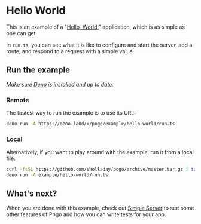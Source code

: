 # Hello World

This is an example of a "[Hello, World!](https://en.wikipedia.org/wiki/%22Hello,_World!%22_program)" application, which is as simple as one can get.

In `run.ts`, you can see what it is like to configure and start the server, add a route, and respond to a request with a simple value.

## Run the example

*Make sure [Deno](https://deno.land/) is installed and up to date.*

### Remote

The fastest way to run the example is to use its URL:

```sh
deno run -A https://deno.land/x/pogo/example/hello-world/run.ts
```

### Local

Alternatively, if you want to play around with the example, run it from a local file:

```sh
curl -fsSL https://github.com/sholladay/pogo/archive/master.tar.gz | tar -xz --strip-components=1 'pogo-master/example'
deno run -A example/hello-world/run.ts
```

## What's next?

When you are done with this example, check out [Simple Server](../simple-server) to see some other features of Pogo and how you can write tests for your app.
